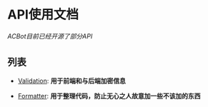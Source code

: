 # 



# API使用文档

###### ACBot目前已经开源了部分API

## 列表

- [Validation](https://acbot-dev.github.io/api/validation/): **用于前端和与后端加密信息**

- [Formatter](https://acbot-dev.github.io/api/format/): **用于整理代码，防止无心之人故意加一些不该加的东西**
  
  
